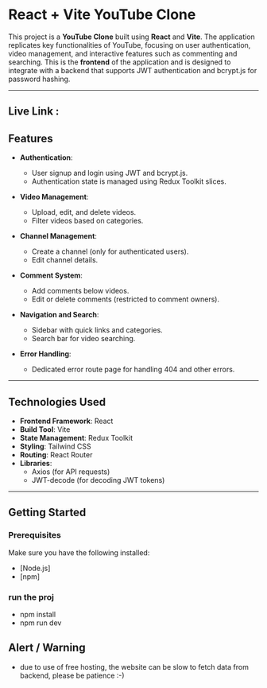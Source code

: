 # React + Vite YouTube Clone

This project is a **YouTube Clone** built using **React** and **Vite**. The application replicates key functionalities of YouTube, focusing on user authentication, video management, and interactive features such as commenting and searching. This is the **frontend** of the application and is designed to integrate with a backend that supports JWT authentication and bcrypt.js for password hashing.

---

## Live Link : 

## Features

- **Authentication**:

  - User signup and login using JWT and bcrypt.js.
  - Authentication state is managed using Redux Toolkit slices.

- **Video Management**:

  - Upload, edit, and delete videos.
  - Filter videos based on categories.

- **Channel Management**:

  - Create a channel (only for authenticated users).
  - Edit channel details.

- **Comment System**:

  - Add comments below videos.
  - Edit or delete comments (restricted to comment owners).

- **Navigation and Search**:

  - Sidebar with quick links and categories.
  - Search bar for video searching.

- **Error Handling**:
  - Dedicated error route page for handling 404 and other errors.

---

## Technologies Used

- **Frontend Framework**: React
- **Build Tool**: Vite
- **State Management**: Redux Toolkit
- **Styling**: Tailwind CSS
- **Routing**: React Router
- **Libraries**:
  - Axios (for API requests)
  - JWT-decode (for decoding JWT tokens)

---

## Getting Started

### Prerequisites

Make sure you have the following installed:

- [Node.js]
- [npm]

### run the proj

- npm install
- npm run dev

## Alert / Warning

- due to use of free hosting,
  the website can be slow to fetch data from backend,
  please be patience :-)
